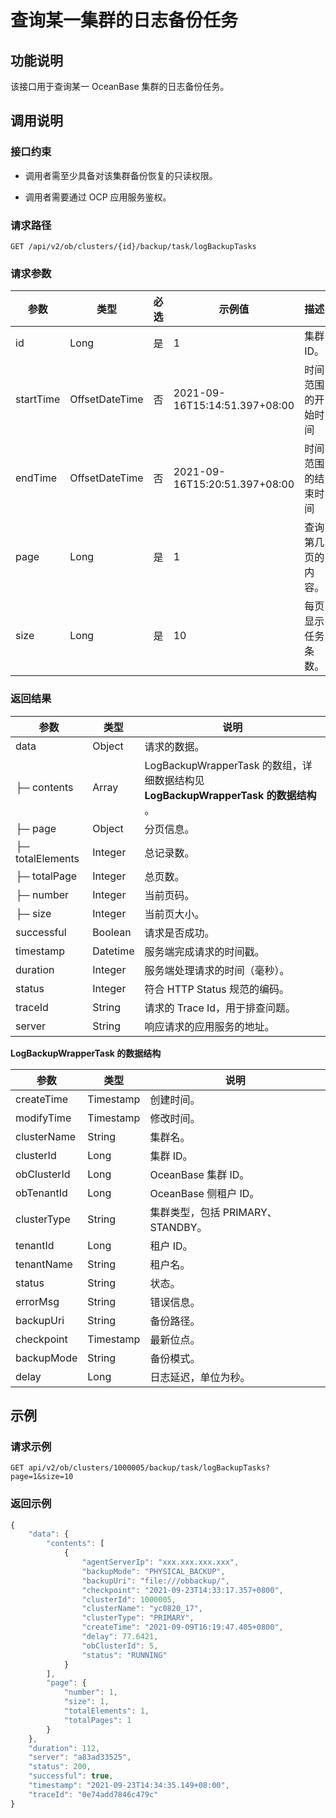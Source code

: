 查询某一集群的日志备份任务 
==================================



功能说明 
-------------------------

该接口用于查询某一 OceanBase 集群的日志备份任务。

调用说明 
-------------------------

### 接口约束 

* 调用者需至少具备对该集群备份恢复的只读权限。

  

* 调用者需要通过 OCP 应用服务鉴权。

  




### 请求路径 

`GET /api/v2/ob/clusters/{id}/backup/task/logBackupTasks`

### 请求参数 



|    参数     |       类型       | 必选 |              示例值              |    描述     |
|-----------|----------------|----|-------------------------------|-----------|
| id        | Long           | 是  | 1                             | 集群 ID。    |
| startTime | OffsetDateTime | 否  | 2021-09-16T15:14:51.397+08:00 | 时间范围的开始时间 |
| endTime   | OffsetDateTime | 否  | 2021-09-16T15:20:51.397+08:00 | 时间范围的结束时间 |
| page      | Long           | 是  | 1                             | 查询第几页的内容。 |
| size      | Long           | 是  | 10                            | 每页显示任务条数。 |



### 返回结果 



|        参数        |    类型    |                                说明                                 |
|------------------|----------|-------------------------------------------------------------------|
| data             | Object   | 请求的数据。                                                            |
| ├─ contents      | Array    | LogBackupWrapperTask 的数组，详细数据结构见 **LogBackupWrapperTask 的数据结构** 。 |
| ├─ page          | Object   | 分页信息。                                                             |
| ├─ totalElements | Integer  | 总记录数。                                                             |
| ├─ totalPage     | Integer  | 总页数。                                                              |
| ├─ number        | Integer  | 当前页码。                                                             |
| ├─ size          | Integer  | 当前页大小。                                                            |
| successful       | Boolean  | 请求是否成功。                                                           |
| timestamp        | Datetime | 服务端完成请求的时间戳。                                                      |
| duration         | Integer  | 服务端处理请求的时间（毫秒）。                                                   |
| status           | Integer  | 符合 HTTP Status 规范的编码。                                             |
| traceId          | String   | 请求的 Trace Id，用于排查问题。                                              |
| server           | String   | 响应请求的应用服务的地址。                                                     |



**LogBackupWrapperTask 的数据结构** 


|     参数      |    类型     |            说明            |
|-------------|-----------|--------------------------|
| createTime  | Timestamp | 创建时间。                    |
| modifyTime  | Timestamp | 修改时间。                    |
| clusterName | String    | 集群名。                     |
| clusterId   | Long      | 集群 ID。                   |
| obClusterId | Long      | OceanBase 集群 ID。                |
| obTenantId  | Long      | OceanBase 侧租户 ID。               |
| clusterType | String    | 集群类型，包括 PRIMARY、STANDBY。 |
| tenantId    | Long      | 租户 ID。                   |
| tenantName  | String    | 租户名。                     |
| status      | String    | 状态。                      |
| errorMsg    | String    | 错误信息。                    |
| backupUri   | String    | 备份路径。                    |
| checkpoint  | Timestamp | 最新位点。                    |
| backupMode  | String    | 备份模式。                    |
| delay       | Long      | 日志延迟，单位为秒。               |



示例 
-----------------------

### 请求示例 

`GET api/v2/ob/clusters/1000005/backup/task/logBackupTasks?page=1&size=10`

### 返回示例 

```javascript
{
    "data": {
        "contents": [
            {
                "agentServerIp": "xxx.xxx.xxx.xxx",
                "backupMode": "PHYSICAL_BACKUP",
                "backupUri": "file:///obbackup/",
                "checkpoint": "2021-09-23T14:33:17.357+0800",
                "clusterId": 1000005,
                "clusterName": "yc0820_17",
                "clusterType": "PRIMARY",
                "createTime": "2021-09-09T16:19:47.405+0800",
                "delay": 77.6421,
                "obClusterId": 5,
                "status": "RUNNING"
            }
        ],
        "page": {
            "number": 1,
            "size": 1,
            "totalElements": 1,
            "totalPages": 1
        }
    },
    "duration": 112,
    "server": "a83ad33525",
    "status": 200,
    "successful": true,
    "timestamp": "2021-09-23T14:34:35.149+08:00",
    "traceId": "0e74add7846c479c"
}
```


